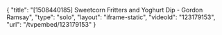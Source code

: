 {
    "title": "[1508440185] Sweetcorn Fritters and Yoghurt Dip - Gordon Ramsay",
    "type": "solo",
    "layout": "iframe-static",
    "videoId": "123179153",
    "url": "\/tvpembed\/123179153"
}